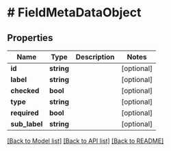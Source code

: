 # # FieldMetaDataObject

## Properties

Name | Type | Description | Notes
------------ | ------------- | ------------- | -------------
**id** | **string** |  | [optional]
**label** | **string** |  | [optional]
**checked** | **bool** |  | [optional]
**type** | **string** |  | [optional]
**required** | **bool** |  | [optional]
**sub_label** | **string** |  | [optional]

[[Back to Model list]](../../README.md#models) [[Back to API list]](../../README.md#endpoints) [[Back to README]](../../README.md)
